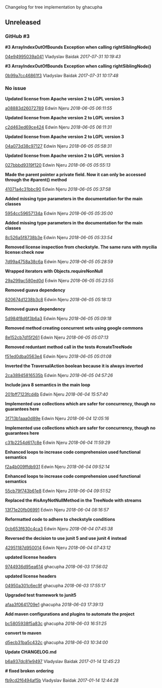 
Changelog for tree implementation by ghacupha

## Unreleased
### GitHub #3   

**#3 ArrayIndexOutOfBounds Exception when calling rightSiblingNode()**


[04e94995039a041](https://github.com/ghacupha/tree/commit/04e94995039a041) Vladyslav Baidak *2017-07-31 10:19:43*

**#3 ArrayIndexOutOfBounds Exception when calling rightSiblingNode()**


[0b99a7cc46861f3](https://github.com/ghacupha/tree/commit/0b99a7cc46861f3) Vladyslav Baidak *2017-07-31 10:17:48*


### No issue

**Updated license from Apache version 2 to LGPL version 3**


[a08883d26072789](https://github.com/ghacupha/tree/commit/a08883d26072789) Edwin Njeru *2018-06-05 06:11:55*

**Updated license from Apache version 2 to LGPL version 3**


[c2d463ed69ce424](https://github.com/ghacupha/tree/commit/c2d463ed69ce424) Edwin Njeru *2018-06-05 06:11:31*

**Updated license from Apache version 2 to LGPL version 3**


[04a073d38c97127](https://github.com/ghacupha/tree/commit/04a073d38c97127) Edwin Njeru *2018-06-05 05:58:31*

**Updated license from Apache version 2 to LGPL version 3**


[027bbbd9319f120](https://github.com/ghacupha/tree/commit/027bbbd9319f120) Edwin Njeru *2018-06-05 05:55:13*

**Made the parent pointer a private field. Now it can only be accessed through the #parent() method**


[41071a4c31bbc90](https://github.com/ghacupha/tree/commit/41071a4c31bbc90) Edwin Njeru *2018-06-05 05:37:58*

**Added missing type parameters in the documentation for the main classes**


[5954cc59657134a](https://github.com/ghacupha/tree/commit/5954cc59657134a) Edwin Njeru *2018-06-05 05:35:00*

**Added missing type parameters in the documentation for the main classes**


[8c526a5f8738b3e](https://github.com/ghacupha/tree/commit/8c526a5f8738b3e) Edwin Njeru *2018-06-05 05:33:54*

**Removed license inspection from checkstyle. The same runs with mycilia license:check now**


[7d99a4758a38c6a](https://github.com/ghacupha/tree/commit/7d99a4758a38c6a) Edwin Njeru *2018-06-05 05:28:59*

**Wrapped iterators with Objects.requireNonNull**


[29a299ac580ed0d](https://github.com/ghacupha/tree/commit/29a299ac580ed0d) Edwin Njeru *2018-06-05 05:23:55*

**Removed guava dependency**


[820674d1238b3c8](https://github.com/ghacupha/tree/commit/820674d1238b3c8) Edwin Njeru *2018-06-05 05:18:13*

**Removed guava dependency**


[5d984f8d6f3b6a3](https://github.com/ghacupha/tree/commit/5d984f8d6f3b6a3) Edwin Njeru *2018-06-05 05:09:18*

**Removed method creating concurrent sets using google commons**


[8e152cb7d15f261](https://github.com/ghacupha/tree/commit/8e152cb7d15f261) Edwin Njeru *2018-06-05 05:07:13*

**Removed reduntant method call in the tests #createTreeNode**


[f51ed0dba0563e4](https://github.com/ghacupha/tree/commit/f51ed0dba0563e4) Edwin Njeru *2018-06-05 05:01:08*

**Inverted the TraversalAction boolean because it is always inverted**


[2ca38945816535b](https://github.com/ghacupha/tree/commit/2ca38945816535b) Edwin Njeru *2018-06-05 04:57:26*

**Include java 8 semantics in the main loop**


[201bff7123fcd4b](https://github.com/ghacupha/tree/commit/201bff7123fcd4b) Edwin Njeru *2018-06-04 15:57:40*

**Implemented use collections which are safer for concurrency, though no guarantees here**


[3f713b1aaa0d89e](https://github.com/ghacupha/tree/commit/3f713b1aaa0d89e) Edwin Njeru *2018-06-04 12:05:16*

**Implemented use collections which are safer for concurrency, though no guarantees here**


[c31b2254d617c8e](https://github.com/ghacupha/tree/commit/c31b2254d617c8e) Edwin Njeru *2018-06-04 11:59:29*

**Enhanced loops to increase code comprehension used functional semantics**


[f2a4b009ffdb931](https://github.com/ghacupha/tree/commit/f2a4b009ffdb931) Edwin Njeru *2018-06-04 09:52:14*

**Enhanced loops to increase code comprehension used functional semantics**


[55cb79f743b61e8](https://github.com/ghacupha/tree/commit/55cb79f743b61e8) Edwin Njeru *2018-06-04 09:51:52*

**Replaced the #isAnyNotNullMethod in the TreeNode with streams**


[13f71e20fb06991](https://github.com/ghacupha/tree/commit/13f71e20fb06991) Edwin Njeru *2018-06-04 08:16:57*

**Reformatted code to adhere to checkstyle conditions**


[0cb653f630c4ca3](https://github.com/ghacupha/tree/commit/0cb653f630c4ca3) Edwin Njeru *2018-06-04 07:45:38*

**Reversed the decision to use junit 5 and use junit 4 instead**


[42951187d950014](https://github.com/ghacupha/tree/commit/42951187d950014) Edwin Njeru *2018-06-04 07:43:12*

**updated license headers**


[9744936d95ea614](https://github.com/ghacupha/tree/commit/9744936d95ea614) ghacupha *2018-06-03 17:56:02*

**updated license headers**


[04950a301c6ec9f](https://github.com/ghacupha/tree/commit/04950a301c6ec9f) ghacupha *2018-06-03 17:55:17*

**Upgraded test framework to junit5**


[afaa3f0641709e1](https://github.com/ghacupha/tree/commit/afaa3f0641709e1) ghacupha *2018-06-03 17:39:13*

**Add maven configurations and plugins to automate the project**


[bc5805938f5a83c](https://github.com/ghacupha/tree/commit/bc5805938f5a83c) ghacupha *2018-06-03 16:51:25*

**convert to maven**


[d5ecb31ba5c432c](https://github.com/ghacupha/tree/commit/d5ecb31ba5c432c) ghacupha *2018-06-03 10:34:00*

**Update CHANGELOG.md**


[b6a937dc81e9497](https://github.com/ghacupha/tree/commit/b6a937dc81e9497) Vladyslav Baidak *2017-01-14 12:45:23*

**# fixed broken ordering**


[fb9cd2f6494af5b](https://github.com/ghacupha/tree/commit/fb9cd2f6494af5b) Vladyslav Baidak *2017-01-14 12:44:28*



